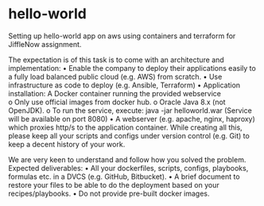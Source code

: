 # hello-world
Setting up hello-world app on aws using containers and terraform for JiffleNow assignment.


The expectation is of this task is to come with an architecture and implementation:
    • Enable the company to deploy their applications easily to a fully load balanced public cloud (e.g. AWS) from scratch.
    • Use infrastructure as code to deploy (e.g. Ansible, Terraform)
    • Application installation: A Docker container running the provided webservice  
        o Only use official images from docker hub.
        o Oracle Java 8.x (not OpenJDK).
        o To run the service, execute: java -jar helloworld.war (Service will be available on port 8080)
    • A webserver (e.g. apache, nginx, haproxy) which proxies http/s to the application container. While creating all this, please keep         all your scripts and configs under version control (e.g. Git) to keep a decent history of your work. 
 
We are very keen to understand and follow how you solved the problem. Expected deliverables: 
    • All your dockerfiles, scripts, configs, playbooks, formulas etc. in a DVCS (e.g. GitHub, Bitbucket). 
    • A brief document to restore your files to be able to do the deployment based on your recipes/playbooks.
    • Do not provide pre-built docker images. 
